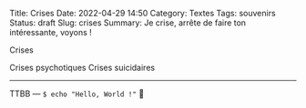 Title: Crises
Date: 2022-04-29 14:50
Category: Textes
Tags: souvenirs
Status: draft
Slug: crises
Summary: Je crise, arrête de faire ton intéressante, voyons !

Crises

Crises psychotiques
Crises suicidaires

---
TTBB — `$ echo "Hello, World !"` 🐨
